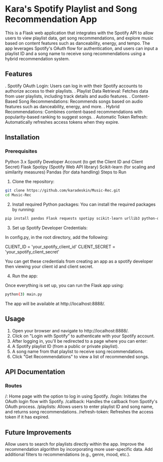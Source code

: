 # Kara's Spotify Playlist and Song Recommendation App
This is a Flask web application that integrates with the Spotify API to allow users to view playlist data, get song recommendations, and explore music based on content features such as danceability, energy, and tempo. The app leverages Spotify's OAuth flow for authentication, and users can input a playlist ID and a song name to receive song recommendations using a hybrid recommendation system.

## Features
. Spotify OAuth Login: Users can log in with their Spotify accounts to authorize access to their playlists.
. Playlist Data Retrieval: Fetches data from user playlists, including track details and audio features.
. Content-Based Song Recommendations: Recommends songs based on audio features such as danceability, energy, and more.
. Hybrid Recommendations: Combines content-based recommendations with popularity-based ranking to suggest songs.
. Automatic Token Refresh: Automatically refreshes access tokens when they expire.

## Installation
### Prerequisites
Python 3.x
Spotify Developer Account (to get the Client ID and Client Secret)
Flask
Spotipy (Spotify Web API library)
Scikit-learn (for scaling and similarity measures)
Pandas (for data handling)
Steps to Run
1. Clone the repository:
```bash
git clone https://github.com/karadeskin/Music-Rec.git
cd Music-Rec
```
2. Install required Python packages:
You can install the required packages by running:
```bash
pip install pandas Flask requests spotipy scikit-learn urllib3 python-dotenv
```
3) Set up Spotify Developer Credentials:

In config.py, in the root directory, add the following:

CLIENT_ID = 'your_spotify_client_id'
CLIENT_SECRET = 'your_spotify_client_secret'

You can get these credentials from creating an app as a spotify developer then viewing your client id and client secret. 

4) Run the app:

Once everything is set up, you can run the Flask app using:

```bash
python(3) main.py
```
The app will be available at http://localhost:8888/.

## Usage
1. Open your browser and navigate to http://localhost:8888/.
2. Click on "Login with Spotify" to authenticate with your Spotify account.
3. After logging in, you'll be redirected to a page where you can enter:
4. A Spotify playlist ID (from a public or private playlist).
5. A song name from that playlist to receive song recommendations.
6. Click "Get Recommendations" to view a list of recommended songs.

## API Documentation
### Routes
/: Home page with the option to log in using Spotify.
/login: Initiates the OAuth login flow with Spotify.
/callback: Handles the callback from Spotify's OAuth process.
/playlists: Allows users to enter playlist ID and song name, and returns song recommendations.
/refresh-token: Refreshes the access token if it has expired.

## Future Improvements
Allow users to search for playlists directly within the app.
Improve the recommendation algorithm by incorporating more user-specific data.
Add additional filters to recommendations (e.g., genre, mood, etc.).
